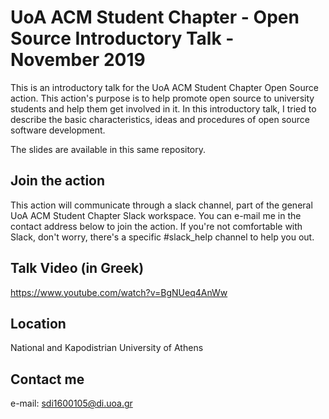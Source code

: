 # UoA ACM Student Chapter - Open Source Introductory Talk - November 2019

This is an introductory talk for the UoA ACM Student Chapter Open Source action.
This action's purpose is to help promote open source to university students and help
them get involved in it. In this introductory talk, I tried to describe
the basic characteristics, ideas and procedures of open source software development.

The slides are available in this same repository.

## Join the action

This action will communicate through a slack channel, part of the general UoA ACM Student
Chapter Slack workspace. You can e-mail me in the contact address below to join the action.
If you're not comfortable with Slack, don't worry, there's a specific #slack_help channel to help you out.

## Talk Video (in Greek)
https://www.youtube.com/watch?v=BgNUeq4AnWw

## Location
National and Kapodistrian University of Athens

## Contact me
e-mail: sdi1600105@di.uoa.gr
